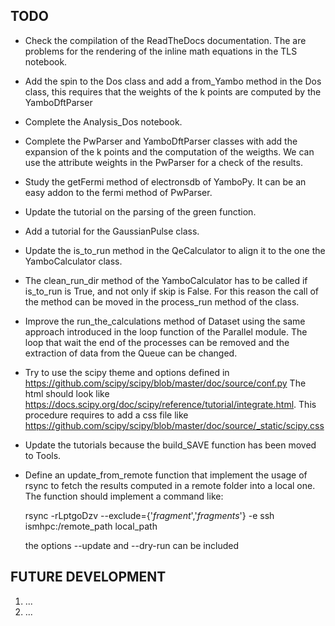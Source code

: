 
## TODO

- Check the compilation of the ReadTheDocs documentation. The are problems for the rendering of the inline math equations
  in the TLS notebook.

- Add the spin to the Dos class and add a from_Yambo method in the Dos class, this requires that the weights of the
  k points are computed by the YamboDftParser

- Complete the Analysis_Dos notebook.

- Complete the PwParser and YamboDftParser classes with add the expansion of the k points and the computation of the weigths.
  We can use the attribute weights in the PwParser for a check of the results.

- Study the getFermi method of electronsdb of YamboPy. It can be an easy addon to the fermi method of PwParser.

- Update the tutorial on the parsing of the green function.

- Add a tutorial for the GaussianPulse class.

- Update the is_to_run method in the QeCalculator to align it to the one the YamboCalculator class.

- The clean_run_dir method of the YamboCalculator has to be called if is_to_run is True, and not only if
  skip is False. For this reason the call of the method can be moved in the process_run method of the class.

- Improve the run_the_calculations method of Dataset using the same approach introduced in the loop function of the Parallel
  module. The loop that wait the end of the processes can be removed and the extraction of data from the Queue
  can be changed.

- Try to use the scipy theme and options defined in https://github.com/scipy/scipy/blob/master/doc/source/conf.py
  The html should look like https://docs.scipy.org/doc/scipy/reference/tutorial/integrate.html. This procedure requires to add
  a css file like https://github.com/scipy/scipy/blob/master/doc/source/_static/scipy.css

- Update the tutorials because the build_SAVE function has been moved to Tools.

- Define an update_from_remote function that implement the usage of rsync to fetch the results computed in a remote folder
  into a local one. The function should implement a command like:

  rsync -rLptgoDzv --exclude={'*_fragment_*','*_fragments_*'} -e ssh ismhpc:/remote_path local_path

  the options --update and --dry-run can be included


## FUTURE DEVELOPMENT

  1. ...
  2. ...
